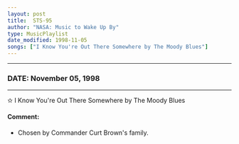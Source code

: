 ```yaml
---
layout: post
title:  STS-95
author: "NASA: Music to Wake Up By"
type: MusicPlaylist
date_modified: 1998-11-05
songs: ["I Know You're Out There Somewhere by The Moody Blues"]
---
```


----
### DATE: November 05, 1998
----
✫ I Know You're Out There Somewhere by The Moody Blues

#### Comment:
* Chosen by Commander Curt Brown's family.



<br/>
<center>
	<a target="_blank"
	   href="https://twitter.com/intent/tweet?hashtags=Space,NASA,Playlist,NASAWakeupCalls,SpaceProgram&text={{ page.author}}, '{{ page.songs.first }}' {{ page.title }}, {{ page.date | date: '%B %d, %Y' }}. {{ site.url }}{{ page.url }}&via=nasawakeupcalls"><i class="fab fa-twitter" alt="Tweet this page" style="font-size: 1.3em;"></i></a>
	&nbsp; 	<i class="fas fa-user-astronaut" style="font-size: 1.5em;"></i> &nbsp;
    <a type="amzn" search="'I Know You're Out There Somewhere by The Moody Blues'" category="popular music">
    <i class="fab fa-amazon" style="font-size: 1.3em;"></i></a>
</center>

